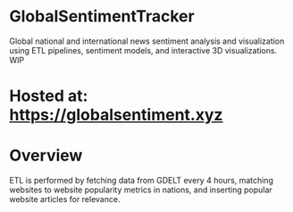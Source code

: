 # GlobalSentimentTracker
Global national and international news sentiment analysis and visualization using ETL pipelines, sentiment models, and interactive 3D visualizations.
WIP
# Hosted at: https://globalsentiment.xyz

# Overview
ETL is performed by fetching data from GDELT every 4 hours, matching websites to website popularity metrics in nations, and inserting popular website articles for relevance.
